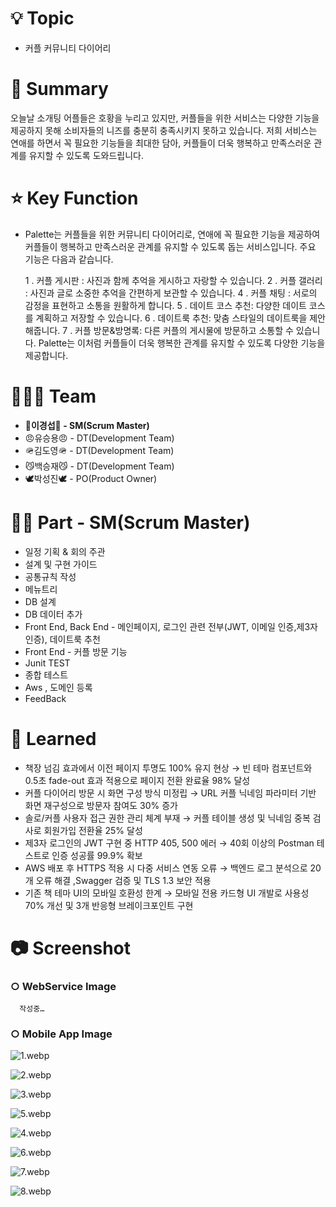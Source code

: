 # 💡 Topic

- 커플 커뮤니티 다이어리

# 📝 Summary

오늘날 소개팅 어플들은 호황을 누리고 있지만, 커플들을 위한 서비스는 다양한 기능을 제공하지 못해 소비자들의 니즈를 충분히 충족시키지 못하고 있습니다. 저희 서비스는 연애를 하면서 꼭 필요한 기능들을 최대한 담아, 커플들이 더욱 행복하고 만족스러운 관계를 유지할 수 있도록 도와드립니다.

# ⭐️ Key Function

- Palette는 커플들을 위한 커뮤니티 다이어리로, 연애에 꼭 필요한 기능을 제공하여 커플들이 행복하고 만족스러운 관계를 유지할 수 있도록 돕는 서비스입니다. 주요 기능은 다음과 같습니다.
    
    1 . 커플 게시판 : 사진과 함께 추억을 게시하고 자랑할 수 있습니다.
    2 . 커플 갤러리 : 사진과 글로 소중한 추억을 간편하게 보관할 수 있습니다.
    4 . 커플 채팅 : 서로의 감정을 표현하고 소통을 원활하게 합니다.
    5 . 데이트 코스 추천: 다양한 데이트 코스를 계획하고 저장할 수 있습니다.
    6 . 데이트룩 추천:  맞춤 스타일의 데이트룩을 제안해줍니다.
    7 . 커플 방문&방명록: 다른 커플의 게시물에 방문하고 소통할 수 있습니다.
    Palette는 이처럼 커플들이 더욱 행복한 관계를 유지할 수 있도록 다양한 기능을 제공합니다.
    

# 🧑🏻‍💻 Team

- **👑이경섭👑 - SM(Scrum Master)**
- 😠유승용😠 - DT(Development Team)
- 🪖김도영🪖 - DT(Development Team)
- 😼백승재😼 - DT(Development Team)
- 🕊︎박성진🕊︎ - PO(Product Owner)

# 🤚🏻 Part **- SM(Scrum Master)**

- 일정 기획 & 회의 주관
- 설계 및 구현 가이드
- 공통규칙 작성
- 메뉴트리
- DB 설계
- DB 데이터 추가
- Front End, Back End - 메인페이지, 로그인 관련 전부(JWT, 이메일 인증,제3자 인증), 데이트룩 추천
- Front End - 커플 방문 기능
- Junit TEST
- 종합 테스트
- Aws , 도메인 등록
- FeedBack

# 🤔 Learned

- 책장 넘김 효과에서 이전 페이지 투명도 100% 유지 현상 → 빈 테마 컴포넌트와 0.5초 fade-out 효과 적용으로 페이지 전환 완료율 98% 달성
- 커플 다이어리 방문 시 화면 구성 방식 미정립 → URL 커플 닉네임 파라미터 기반 화면 재구성으로 방문자 참여도 30% 증가
- 솔로/커플 사용자 접근 권한 관리 체계 부재 → 커플 테이블 생성 및 닉네임 중복 검사로 회원가입 전환율 25% 달성
- 제3자 로그인의 JWT 구현 중 HTTP 405, 500 에러 → 40회 이상의 Postman 테스트로 인증 성공률 99.9% 확보
- AWS 배포 후 HTTPS 적용 시 다중 서비스 연동 오류 → 백엔드 로그 분석으로 20개 오류 해결 ,Swagger 검증 및 TLS 1.3 보안 적용
- 기존 책 테마 UI의 모바일 호환성 한계 → 모바일 전용 카드형 UI 개발로 사용성 70% 개선 및 3개 반응형 브레이크포인트 구현

# 📷 Screenshot

### ○ WebService Image

      작성중…

### ○ Mobile App Image

![1.webp](https://prod-files-secure.s3.us-west-2.amazonaws.com/f2cb30ad-fb56-400e-b4a8-fbabaa7357c7/4d358001-c4a1-4491-b832-b38021a72011/1.webp)

![2.webp](https://prod-files-secure.s3.us-west-2.amazonaws.com/f2cb30ad-fb56-400e-b4a8-fbabaa7357c7/ec2556ce-b539-4902-b2d1-aed681469ef1/2.webp)

![3.webp](https://prod-files-secure.s3.us-west-2.amazonaws.com/f2cb30ad-fb56-400e-b4a8-fbabaa7357c7/2ee98a0d-85d3-4bbc-a59e-850c4b992b85/3.webp)

![5.webp](https://prod-files-secure.s3.us-west-2.amazonaws.com/f2cb30ad-fb56-400e-b4a8-fbabaa7357c7/8f20fa0f-c9d7-4c91-b3e1-22d6b722a231/5.webp)

![4.webp](https://prod-files-secure.s3.us-west-2.amazonaws.com/f2cb30ad-fb56-400e-b4a8-fbabaa7357c7/aec277b2-5e86-4943-aa75-00631aa2e0be/4.webp)

![6.webp](https://prod-files-secure.s3.us-west-2.amazonaws.com/f2cb30ad-fb56-400e-b4a8-fbabaa7357c7/e74fd384-8dd1-4416-94d1-b9857a25f271/6.webp)

![7.webp](https://prod-files-secure.s3.us-west-2.amazonaws.com/f2cb30ad-fb56-400e-b4a8-fbabaa7357c7/c321361a-e099-4b06-a066-657c63dc79cd/7.webp)

![8.webp](https://prod-files-secure.s3.us-west-2.amazonaws.com/f2cb30ad-fb56-400e-b4a8-fbabaa7357c7/dc9c923e-719c-41db-8920-e9b2f34f3e1b/8.webp)
